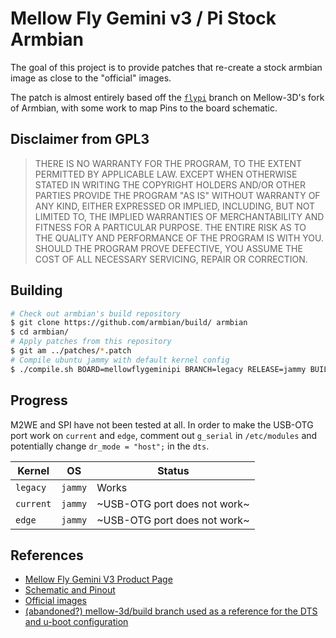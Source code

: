 # Mellow Fly Gemini v3 / Pi Stock Armbian

The goal of this project is to provide patches that re-create a stock armbian image as close to the "official" images.

The patch is almost entirely based off the [`flypi`](https://github.com/mellow-3d/build/tree/flypi) branch on Mellow-3D's fork of Armbian, with some work to map Pins to the board schematic.

## Disclaimer from GPL3

> THERE IS NO WARRANTY FOR THE PROGRAM, TO THE EXTENT PERMITTED BY
APPLICABLE LAW.  EXCEPT WHEN OTHERWISE STATED IN WRITING THE COPYRIGHT
HOLDERS AND/OR OTHER PARTIES PROVIDE THE PROGRAM "AS IS" WITHOUT WARRANTY
OF ANY KIND, EITHER EXPRESSED OR IMPLIED, INCLUDING, BUT NOT LIMITED TO,
THE IMPLIED WARRANTIES OF MERCHANTABILITY AND FITNESS FOR A PARTICULAR
PURPOSE.  THE ENTIRE RISK AS TO THE QUALITY AND PERFORMANCE OF THE PROGRAM
IS WITH YOU.  SHOULD THE PROGRAM PROVE DEFECTIVE, YOU ASSUME THE COST OF
ALL NECESSARY SERVICING, REPAIR OR CORRECTION.

## Building

```bash
# Check out armbian's build repository
$ git clone https://github.com/armbian/build/ armbian
$ cd armbian/
# Apply patches from this repository
$ git am ../patches/*.patch
# Compile ubuntu jammy with default kernel config
$ ./compile.sh BOARD=mellowflygeminipi BRANCH=legacy RELEASE=jammy BUILD_MINIMAL=no BUILD_DESKTOP=no KERNEL_CONFIGURE=no
```

## Progress

M2WE and SPI have not been tested at all. In order to make the USB-OTG port work on `current` and `edge`, comment out `g_serial` in `/etc/modules` and potentially change `dr_mode = "host";` in the `dts`.

| Kernel    | OS      | Status                     |
| --------- | ------- | -------------------------- |
| `legacy`  | `jammy` | Works                      |
| `current` | `jammy` | ~USB-OTG port does not work~ |
| `edge`    | `jammy` | ~USB-OTG port does not work~ |

## References

- [Mellow Fly Gemini V3 Product Page](https://mellow.klipper.cn/#/board/fly_gemini_v3/README)
- [Schematic and Pinout](https://github.com/Mellow-3D/Fly-Gemini-V3/tree/main/Hardware)
- [Official images](https://mellow.klipper.cn/#/introduction/downloadimg)
- [(abandoned?) mellow-3d/build branch used as a reference for the DTS and u-boot configuration](https://github.com/armbian/build/compare/main...Mellow-3D:build:flypi)
